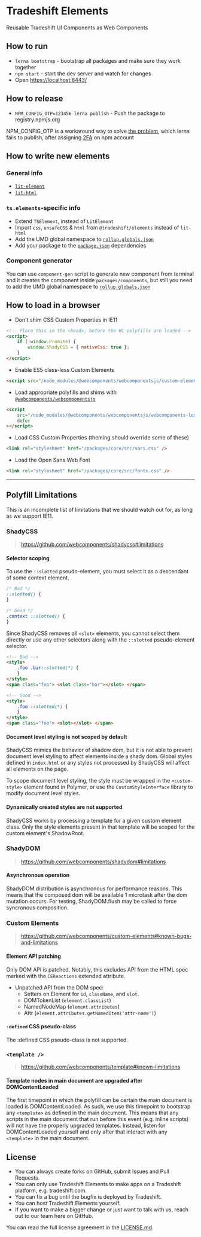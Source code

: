 # Tradeshift Elements

Reusable Tradeshift UI Components as Web Components

## How to run

- `lerna bootstrap` - bootstrap all packages and make sure they work together
- `npm start` - start the dev server and watch for changes
- Open [https://localhost:8443/](https://localhost:8443/)

## How to release

- `NPM_CONFIG_OTP=123456 lerna publish` - Push the package to registry.npmjs.org

NPM_CONFIG_OTP is a workaround way to solve [the problem](https://github.com/lerna/lerna/issues/1137), which lerna fails to publish, after assigning [2FA](https://docs.npmjs.com/about-two-factor-authentication) on npm account

## How to write new elements

### General info

- [`lit-element`](https://lit-element.polymer-project.org/)
- [`lit-html`](https://lit-html.polymer-project.org/)

### `ts.elements`-specific info

- Extend `TSElement`, instead of `LitElement`
- Import `css`, `unsafeCSS` & `html` from `@tradeshift/elements` instead of `lit-html`
- Add the UMD global namespace to [`rollup.globals.json`](https://github.com/Tradeshift/elements/blob/master/rollup.globals.json)
- Add your package to the [`package.json`](<(https://github.com/Tradeshift/elements/blob/master/package.json)>) dependencies

### Component generator

You can use `component-gen` script to generate new component from terminal and it creates the component inside `packages/components`, but still you need to add the UMD global namespace to [`rollup.globals.json`](https://github.com/Tradeshift/elements/blob/master/rollup.globals.json)

## How to load in a browser

- Don't shim CSS Custom Properties in IE11

```html
<!-- Place this in the <head>, before the WC polyfills are loaded -->
<script>
	if (!window.Promise) {
		window.ShadyCSS = { nativeCss: true };
	}
</script>
```

- Enable ES5 class-less Custom Elements

```html
<script src="/node_modules/@webcomponents/webcomponentsjs/custom-elements-es5-adapter.js"></script>
```

- Load appropriate polyfills and shims with [`@webcomponents/webcomponentsjs`](https://github.com/webcomponents/webcomponentsjs)

```html
<script
	src="/node_modules/@webcomponents/webcomponentsjs/webcomponents-loader.js"
	defer
></script>
```

- Load CSS Custom Properties (theming should override some of these)

```html
<link rel="stylesheet" href="/packages/core/src/vars.css" />
```

- Load the Open Sans Web Font

```html
<link rel="stylesheet" href="/packages/core/src/fonts.css" />
```

---

## Polyfill Limitations

This is an incomplete list of limitations that we should watch out for, as long as we support IE11.

### ShadyCSS

> https://github.com/webcomponents/shadycss#limitations

#### Selector scoping

To use the `::slotted` pseudo-element, you must select it as a descendant of some context element.

```css
/* Bad */
::slotted() {
}

/* Good */
.context ::slotted() {
}
```

Since ShadyCSS removes all `<slot>` elements, you cannot select them directly or use any other selectors along with the `::slotted` pseudo-element selector.

```html
<!-- Bad -->
<style>
	.foo .bar::slotted(*) {
	}
</style>
<span class="foo"> <slot class="bar"></slot> </span>
```

```html
<!-- Good -->
<style>
	.foo ::slotted(*) {
	}
</style>
<span class="foo"> <slot></slot> </span>
```

#### Document level styling is not scoped by default

ShadyCSS mimics the behavior of shadow dom, but it is not able to prevent document level styling to affect elements inside a shady dom. Global styles defined in `index.html` or any styles not processed by ShadyCSS will affect all elements on the page.

To scope document level styling, the style must be wrapped in the `<custom-style>` element found in Polymer, or use the `CustomStyleInterface` library to modify document level styles.

#### Dynamically created styles are not supported

ShadyCSS works by processing a template for a given custom element class. Only the style elements present in that template will be scoped for the custom element's ShadowRoot.

### ShadyDOM

> https://github.com/webcomponents/shadydom#limitations

#### Asynchronous operation

ShadyDOM distribution is asynchronous for performance reasons. This means that the composed dom will be available 1 microtask after the dom mutation occurs. For testing, ShadyDOM.flush may be called to force syncronous composition.

### Custom Elements

> https://github.com/webcomponents/custom-elements#known-bugs-and-limitations

#### Element API patching

Only DOM API is patched. Notably, this excludes API from the HTML spec marked with the `CEReactions` extended attribute.

- Unpatched API from the DOM spec:
  - Setters on Element for `id`, `className`, and `slot`.
  - DOMTokenList (`element.classList`)
  - NamedNodeMap (`element.attributes`)
  - Attr (`element.attributes.getNamedItem('attr-name')`)

#### `:defined` CSS pseudo-class

The :defined CSS pseudo-class is not supported.

### `<template />`

> https://github.com/webcomponents/template#known-limitations

#### Template nodes in main document are upgraded after DOMContentLoaded

The first timepoint in which the polyfill can be certain the main document is loaded is DOMContentLoaded. As such, we use this timepoint to bootstrap any `<template>` as defined in the main document. This means that any scripts in the main document that run before this event (e.g. inline scripts) will not have the properly upgraded templates. Instead, listen for DOMContentLoaded yourself and only after that interact with any `<template>` in the main document.

## License

- You can always create forks on GitHub, submit Issues and Pull Requests.
- You can only use Tradeshift Elements to make apps on a Tradeshift platform, e.g. tradeshift.com.
- You can fix a bug until the bugfix is deployed by Tradeshift.
- You can host Tradeshift Elements yourself.
- If you want to make a bigger change or just want to talk with us, reach out to our team here on GitHub.

You can read the full license agreement in the [LICENSE.md](https://github.com/Tradeshift/elements/blob/master/LICENSE.md).

